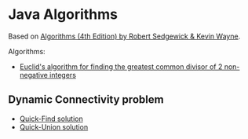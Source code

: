 # Java Algorithms

Based on <a href="https://www.amazon.com/Algorithms-4th-Robert-Sedgewick/dp/032157351X%3FSubscriptionId%3D0K1019RWK8CNM7CNZV82%26tag%3D0a0-20%26linkCode%3Dxm2%26camp%3D2025%26creative%3D165953%26creativeASIN%3D032157351X" rel="nofollow">Algorithms (4th Edition) by Robert Sedgewick & Kevin Wayne</a>.

Algorithms:

- [Euclid's algorithm for finding the greatest common divisor of 2 non-negative integers](https://github.com/dlcmh/java-algorithms/tree/master/euclid-greatest-common-divisor-of-two-non-negative-integers)

## Dynamic Connectivity problem
- [Quick-Find solution](https://github.com/dlcmh/java-algorithms/tree/master/001-solve-dynamic-connectivity-problem-with-quick-find)
- [Quick-Union solution](https://github.com/dlcmh/java-algorithms/tree/master/002-solve-dynamic-connectivity-problem-with-quick-union)
